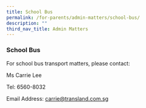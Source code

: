 ```yaml
---
title: School Bus
permalink: /for-parents/admin-matters/school-bus/
description: ""
third_nav_title: Admin Matters
---
```

### **School Bus**
For school bus transport matters, please contact:

Ms Carrie Lee

Tel: 6560-8032

Email Address: [carrie@transland.com.sg](mailto:carrie@transland.com.sg)